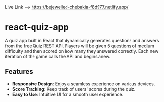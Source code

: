 Live Link --> https://bejewelled-chebakia-f8d977.netlify.app/

# react-quiz-app
A quiz app built in React that dynamically generates questions and answers from the free Quiz REST API. Players will be given 5 questions of medium difficulty and then scored on how many they answered correctly. Each new iteration of the game calls the API and begins anew.

## Features
- **Responsive Design**: Enjoy a seamless experience on various devices.
- **Score Tracking**: Keep track of users' scores during the quiz.
- **Easy to Use**: Intuitive UI for a smooth user experience.


